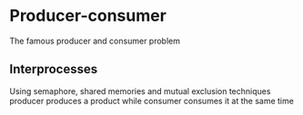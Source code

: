 # Producer-consumer
The famous producer and consumer problem

Interprocesses
--------------

Using semaphore, shared memories and mutual exclusion techniques
producer produces a product while consumer consumes it at the same time
